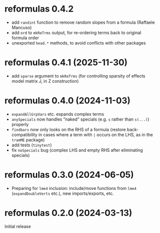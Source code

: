 # reformulas 0.4.2

* add `randint` function to remove random slopes from a formula (Raffaele Mancuso)
* add `ord` to `mkReTrms` output, for re-ordering terms back to original formula order
* unexported `head.*` methods, to avoid conflicts with other packages

# reformulas 0.4.1 (2025-11-30)

* add `sparse` argument to `mkReTrms` (for controlling sparsity of effects model matrix J, in Z construction)

# reformulas 0.4.0 (2024-11-03)

* `expandAllGrpVars` etc. expands complex terms
* `anySpecials` now handles "naked" specials (e.g. `s` rather than `s(...)`) properly
* `findbars` now only looks on the RHS of a formula (restore back-compatibility in cases where a term with `|` occurs on the LHS, as in the `tramME` package)
* add tests (`tinytest`)
* fix `noSpecials` bug (complex LHS and empty RHS after eliminating specials)

# reformulas 0.3.0 (2024-06-05)

* Preparing for `lme4` inclusion: include/move functions from `lme4` (`expandDoubleVerts` etc.), new imports/exports, etc.

# reformulas 0.2.0 (2024-03-13)

Initial release
